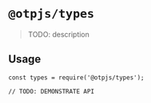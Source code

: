 # `@otpjs/types`

> TODO: description

## Usage

```
const types = require('@otpjs/types');

// TODO: DEMONSTRATE API
```
